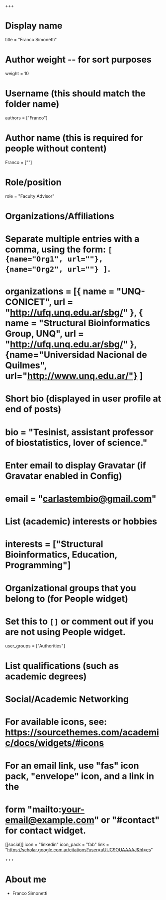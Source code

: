 +++
# Display name
title = "Franco Simonetti"

# Author weight -- for sort purposes
weight = 10

# Username (this should match the folder name)
authors = ["Franco"]

# Author name (this is required for people without content)
Franco = [""]

# Role/position
role = "Faculty Advisor"

# Organizations/Affiliations
#   Separate multiple entries with a comma, using the form: `[ {name="Org1", url=""}, {name="Org2", url=""} ]`.
# organizations = [{ name = "UNQ-CONICET", url = "http://ufq.unq.edu.ar/sbg/" }, { name = "Structural Bioinformatics Group, UNQ", url = "http://ufq.unq.edu.ar/sbg/" }, {name="Universidad Nacional de Quilmes", url="http://www.unq.edu.ar/"} ]

# Short bio (displayed in user profile at end of posts)
# bio = "Tesinist, assistant professor of biostatistics, lover of science."

# Enter email to display Gravatar (if Gravatar enabled in Config)
# email = "carlastembio@gmail.com"

# List (academic) interests or hobbies
# interests = ["Structural Bioinformatics, Education, Programming"]

# Organizational groups that you belong to (for People widget)
#   Set this to `[]` or comment out if you are not using People widget.
user_groups = ["Authorities"]

# List qualifications (such as academic degrees)


# Social/Academic Networking
# For available icons, see: https://sourcethemes.com/academic/docs/widgets/#icons
#   For an email link, use "fas" icon pack, "envelope" icon, and a link in the
#   form "mailto:your-email@example.com" or "#contact" for contact widget.

[[social]]
  icon = "linkedin"
  icon_pack = "fab"
  link = "https://scholar.google.com.ar/citations?user=uUUC9OUAAAAJ&hl=es"

+++

# About me 
- Franco Simonetti